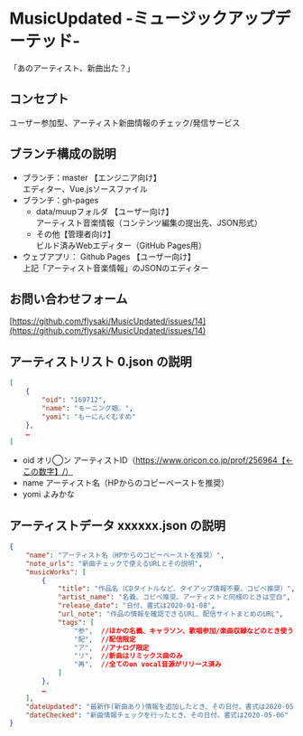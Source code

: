 # MusicUpdated -ミュージックアップデーテッド-
「あのアーティスト、新曲出た？」

## コンセプト
ユーザー参加型、アーティスト新曲情報のチェック/発信サービス

## ブランチ構成の説明
- ブランチ：master 【エンジニア向け】  
エディター、Vue.jsソースファイル
- ブランチ：gh-pages   
  - data/muupフォルダ 【ユーザー向け】  
    アーティスト音楽情報（コンテンツ編集の提出先、JSON形式）
  - その他【管理者向け】  
    ビルド済みWebエディター（GitHub Pages用）    
- ウェブアプリ： Github Pages 【ユーザー向け】  
  上記「アーティスト音楽情報」のJSONのエディター

## お問い合わせフォーム
[https://github.com/flysaki/MusicUpdated/issues/14](https://github.com/flysaki/MusicUpdated/issues/14)

## アーティストリスト 0.json の説明
```json
[
	{
		"oid": "169712",
		"name": "モーニング娘。",
		"yomi": "もーにんぐむすめ"
	},
    …
]
```
- oid オリ◯ン アーティストID（https://www.oricon.co.jp/prof/256964【←この数字】/）
- name アーティスト名（HPからのコピーペーストを推奨）
- yomi よみかな

## アーティストデータ xxxxxx.json の説明
```json
{
	"name": "アーティスト名（HPからのコピーペーストを推奨）",
	"note_urls": "新曲チェックで使えるURLとその説明",
	"musicWorks": [
		{
			"title": "作品名（CDタイトルなど、タイアップ情報不要、コピペ推奨）",
			"artist_name": "名義、コピペ推奨、アーティストと同様のときは空白",
			"release_date": "日付、書式は2020-01-08",
			"url_note": "作品の情報を確認できるURL、配信サイトまとめのURL",
			"tags": [
				"参",  //ほかの名義、キャラソン、歌唱参加/楽曲収録などのとき使う
				"配",  //配信限定
				"ア",  //アナログ限定
				"リ",  //新曲はリミックス曲のみ
				"再",  //全てのon vocal音源がリリース済み
			]
		},
		…
	],
	"dateUpdated": "最新作(新曲あり)情報を追加したとき、その日付。書式は2020-05-03",
	"dateChecked": "新曲情報チェックを行ったとき、その日付。書式は2020-05-06"
}
```
